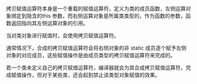 拷贝赋值运算符本身是一个重载的赋值运算符，定义为类的成员函数，左侧运算对象绑定到隐含的this 参数，而右侧运算对象是所属类类型的，作为函数的参数，函数返回指向其左侧运算对象的引用。

当对类对象进行赋值时，会使用拷贝赋值运算符。

通常情况下，合成的拷贝赋值运算符会将右侧对象的非 static 成员逐个赋予左侧对象的对应成员，这些赋值操作是由成员类型的拷贝赋值运算符来完成的。

若一个类未定义自己的拷贝赋值运算符，编译器就会为其合成拷贝赋值运算符，完成赋值操作，但对于某些类，还会起到禁止该类型对象赋值的效果。

